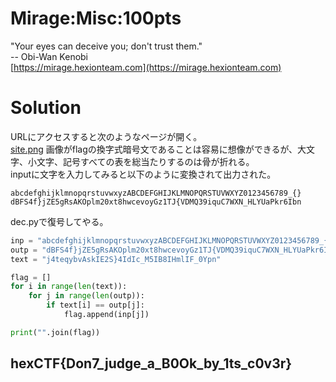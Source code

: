 # Mirage:Misc:100pts
"Your eyes can deceive you; don't trust them."  
-- Obi-Wan Kenobi  
[https://mirage.hexionteam.com](https://mirage.hexionteam.com)  

# Solution
URLにアクセスすると次のようなページが開く。  
[site.png](site/site.png)
画像がflagの換字式暗号文であることは容易に想像ができるが、大文字、小文字、記号すべての表を総当たりするのは骨が折れる。  
inputに文字を入力してみると以下のように変換されて出力された。  
```text
abcdefghijklmnopqrstuvwxyzABCDEFGHIJKLMNOPQRSTUVWXYZ0123456789_{}
dBFS4f}jZE5gRsAKOplm20xt8hwcevoyGz1TJ{VDMQ39iquC7WXN_HLYUaPkr6Ibn
```
dec.pyで復号してやる。  
```python:dec.py
inp = "abcdefghijklmnopqrstuvwxyzABCDEFGHIJKLMNOPQRSTUVWXYZ0123456789_{}"
outp = "dBFS4f}jZE5gRsAKOplm20xt8hwcevoyGz1TJ{VDMQ39iquC7WXN_HLYUaPkr6Ibn"
text = "j4teqybvAskIE2S}4IdIc_M5IB8IHmlIF_0Ypn"

flag = []
for i in range(len(text)):
	for j in range(len(outp)):
		if text[i] == outp[j]:
			flag.append(inp[j])

print("".join(flag))
```

## hexCTF{Don7_judge_a_B0Ok_by_1ts_c0v3r}